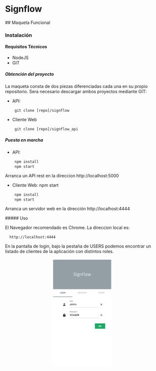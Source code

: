 # Signflow

## Maqueta Funcional

### Instalación

#### Requisitos Técnicos
- NodeJS
- GIT

##### Obtención del proyecto

La maqueta consta de dos piezas diferenciadas cada una en su propio repositorio. Sera necesario descargar ambos proyectos mediante GIT:

 - API:

        git clone [repo]/signflow

 - Cliente Web

        git clone [repo]/signflow_api


##### Puesta en marcha

 - API:

        npm install
        npm start

  Arranca un API rest en la direccion http://localhost:5000

 - Cliente Web: npm start

        npm install
        npm start

  Arranca un servidor web en la dirección http://localhost:4444

##### Uso

  El Navegador recomendado es Chrome.
  La direccion local es:

      http://localhost:4444

  En la pantalla de login, bajo la pestaña de USERS podemos encontrar un listado de clientes de la aplicación con distintos roles.

  <center>
    <img src="./doc/images/login1.png" alt="login" style="width: 200px;"/>
  </center>
